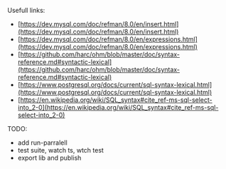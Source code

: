

Usefull links:
- [https://dev.mysql.com/doc/refman/8.0/en/insert.html](https://dev.mysql.com/doc/refman/8.0/en/insert.html)
- [https://dev.mysql.com/doc/refman/8.0/en/expressions.html](https://dev.mysql.com/doc/refman/8.0/en/expressions.html)
- [https://github.com/harc/ohm/blob/master/doc/syntax-reference.md#syntactic-lexical](https://github.com/harc/ohm/blob/master/doc/syntax-reference.md#syntactic-lexical)
- [https://www.postgresql.org/docs/current/sql-syntax-lexical.html](https://www.postgresql.org/docs/current/sql-syntax-lexical.html)
- [https://en.wikipedia.org/wiki/SQL_syntax#cite_ref-ms-sql-select-into_2-0](https://en.wikipedia.org/wiki/SQL_syntax#cite_ref-ms-sql-select-into_2-0)

TODO:
- add run-parralell
- test suite, watch ts, wtch test 
- export lib and publish